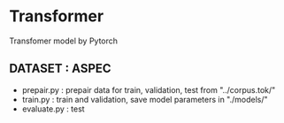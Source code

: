 # Transformer
Transfomer model by Pytorch

DATASET      :  ASPEC
--------------------------
- prepair.py   :  prepair data for train, validation, test from "../corpus.tok/"
- train.py     :  train and validation, save model parameters in "./models/"
- evaluate.py  :  test
